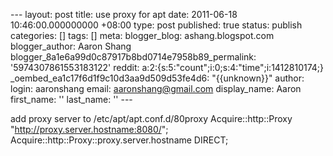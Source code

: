 --- layout: post title: use proxy for apt date: 2011-06-18 10:46:00.000000000 +08:00 type: post published: true status: publish categories: \[\] tags: \[\] meta: blogger\_blog: ashang.blogspot.com blogger\_author: Aaron Shang blogger\_8a1e6a99d0c87917b8bd0714e7958b89\_permalink: '5974307861553183122' reddit: a:2:{s:5:"count";i:0;s:4:"time";i:1412810174;} \_oembed\_ea1c17f6d1f9c10d3aa9d509d53fe4d6: "{{unknown}}" author: login: aaronshang email: aaronshang@gmail.com display\_name: Aaron first\_name: '' last\_name: '' ---

add proxy server to
/etc/apt/apt.conf.d/80proxy
Acquire::http::Proxy "<http://proxy.server.hostname:8080/>";
Acquire::http::Proxy::proxy.server.hostname DIRECT;

<img src="%7B%7B%20site.baseurl%20%7D%7D/assets/4041220-5974307861553183122?l=ashang.blogspot.com" width="1" height="1" />
